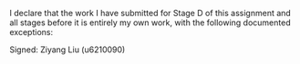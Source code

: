 I declare that the work I have submitted for Stage D of this assignment and all stages before it is entirely my own work, with the following documented exceptions:


Signed: Ziyang Liu (u6210090)
